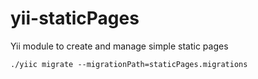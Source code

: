 yii-staticPages
===============

Yii module to create and manage simple static pages

`./yiic migrate --migrationPath=staticPages.migrations`